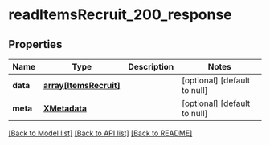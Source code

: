 # readItemsRecruit_200_response

## Properties
Name | Type | Description | Notes
------------ | ------------- | ------------- | -------------
**data** | [**array[ItemsRecruit]**](ItemsRecruit.md) |  | [optional] [default to null]
**meta** | [**XMetadata**](XMetadata.md) |  | [optional] [default to null]

[[Back to Model list]](../README.md#documentation-for-models) [[Back to API list]](../README.md#documentation-for-api-endpoints) [[Back to README]](../README.md)


